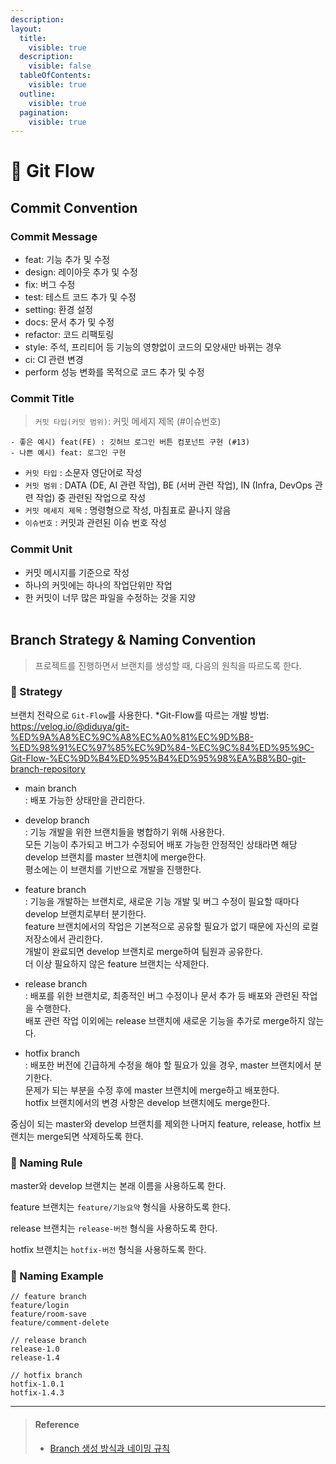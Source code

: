 ```yaml
---
description:
layout:
  title:
    visible: true
  description:
    visible: false
  tableOfContents:
    visible: true
  outline:
    visible: true
  pagination:
    visible: true
---
```


# 📒 Git Flow

## Commit Convention
### Commit Message
- feat: 기능 추가 및 수정
- design: 레이아웃 추가 및 수정
- fix: 버그 수정
- test: 테스트 코드 추가 및 수정
- setting: 환경 설정
- docs: 문서 추가 및 수정
- refactor: 코드 리팩토링
- style: 주석, 프리티어 등 기능의 영향없이 코드의 모양새만 바뀌는 경우
- ci: CI 관련 변경
- perform 성능 변화를 목적으로 코드 추가 및 수정

### Commit Title
> `커밋 타입(커밋 범위)`: 커밋 메세지 제목 (#이슈번호)
```
- 좋은 예시) feat(FE) : 깃허브 로그인 버튼 컴포넌트 구현 (#13)
- 나쁜 예시) feat: 로그인 구현
```
- `커밋 타입` : 소문자 영단어로 작성
- `커밋 범위` : DATA (DE, AI 관련 작업), BE (서버 관련 작업), IN (Infra, DevOps 관련 작업) 중 관련된 작업으로 작성
- `커밋 메세지 제목` : 명령형으로 작성, 마침표로 끝나지 않음
- `이슈번호` : 커밋과 관련된 이슈 번호 작성

### Commit Unit
- 커밋 메시지를 기준으로 작성
- 하나의 커밋에는 하나의 작업단위만 작업
- 한 커밋이 너무 많은 파일을 수정하는 것을 지양
<br><br>


## Branch Strategy & Naming Convention
> 프로젝트를 진행하면서 브랜치를 생성할 때, 다음의 원칙을 따르도록 한다.

### 🚩 Strategy

브랜치 전략으로 `Git-Flow`를 사용한다.
*Git-Flow를 따르는 개발 방법: https://velog.io/@diduya/git-%ED%9A%A8%EC%9C%A8%EC%A0%81%EC%9D%B8-%ED%98%91%EC%97%85%EC%9D%84-%EC%9C%84%ED%95%9C-Git-Flow-%EC%9D%B4%ED%95%B4%ED%95%98%EA%B8%B0-git-branch-repository

- main branch  
  : 배포 가능한 상태만을 관리한다.

- develop branch  
  : 기능 개발을 위한 브랜치들을 병합하기 위해 사용한다. <br>
  모든 기능이 추가되고 버그가 수정되어 배포 가능한 안정적인 상태라면 해당 develop 브랜치를 master 브랜치에 merge한다. <br>
  평소에는 이 브랜치를 기반으로 개발을 진행한다.

- feature branch  
  : 기능을 개발하는 브랜치로, 새로운 기능 개발 및 버그 수정이 필요할 때마다 develop 브랜치로부터 분기한다. <br>
  feature 브랜치에서의 작업은 기본적으로 공유할 필요가 없기 때문에 자신의 로컬 저장소에서 관리한다. <br>
  개발이 완료되면 develop 브랜치로 merge하여 팀원과 공유한다. <br>
  더 이상 필요하지 않은 feature 브랜치는 삭제한다.

- release branch  
  : 배포를 위한 브랜치로, 최종적인 버그 수정이나 문서 추가 등 배포와 관련된 작업을 수행한다. <br>
  배포 관련 작업 이외에는 release 브랜치에 새로운 기능을 추가로 merge하지 않는다.

- hotfix branch  
  : 배포한 버전에 긴급하게 수정을 해야 할 필요가 있을 경우, master 브랜치에서 분기한다. <br>
  문제가 되는 부분을 수정 후에 master 브랜치에 merge하고 배포한다. <br>
  hotfix 브랜치에서의 변경 사항은 develop 브랜치에도 merge한다.

중심이 되는 master와 develop 브랜치를 제외한 나머지 feature, release, hotfix 브랜치는 merge되면 삭제하도록 한다.

### 🌿 Naming Rule

master와 develop 브랜치는 본래 이름을 사용하도록 한다.

feature 브랜치는 `feature/기능요약` 형식을 사용하도록 한다.

release 브랜치는 `release-버전` 형식을 사용하도록 한다.

hotfix 브랜치는 `hotfix-버전` 형식을 사용하도록 한다.

### 🎈 Naming Example

```
// feature branch
feature/login
feature/room-save
feature/comment-delete

// release branch
release-1.0
release-1.4

// hotfix branch
hotfix-1.0.1
hotfix-1.4.3
```

---

> #### Reference
> - [Branch 생성 방식과 네이밍 규칙](https://velog.io/@kim-jaemin420/Git-branch-naming)